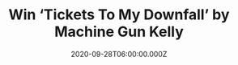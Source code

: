 ---
campaign-uuid: "c-1d17f746-4f90-40f4-8b2b-ca9b3c037876"
type: "Competition"
category: "Music"
date: "2020-09-28T06:00:00.000Z"
end-date: "2020-11-28T23:59:00.000Z"
disable-form: false
is_promoted: false
has_entry_page: true
title: "Win ‘Tickets To My Downfall’ by Machine Gun Kelly"
competition-description: "<p>Machine Gun Kelly returns with a pop-punk fourth studio\
  \ album. The 15 track record, which is executive produced by Travis Barker, is full\
  \ of amazing collaborations such as Halsey, Trippie Red, Blackbear & many more.</p>\n\
  <p>We are giving away a copy MGK to one lucky NME AAA member. Are you his biggest\
  \ fan? Click below for a chance to win it now.</p>\n"
hero-header: "Win ‘Tickets To My Downfall’ by Machine Gun Kelly"
terms-confirmation: "N/A"
banner-img: "https://assets.expresslyapp.com/asset-9a290208-b558-4f38-a7c0-cf766060ce52.jpg"
logo-left-href: "aaa.nme.com"
logo-left-image: "https://assets.expresslyapp.com/asset-b3fc8d40-9750-4847-95c1-47e8f340c021.jpg"
logo-left-title: "NME AAA"
bg-image-hero: "https://assets.expresslyapp.com/asset-5348f5fb-bc18-4bc1-95a1-9ad4af2cb593.jpg"
bg-image-first: "https://assets.expresslyapp.com/asset-cc5ec88a-e3a6-4418-9f1b-71395ead5b8f.jpg"
section1-content: "<p>Over the past few months, Machine Gun Kelly has been sharing\
  \ new songs from the album. Now, is finally here and we have managed to get one\
  \ copy to give away to one lucky member.</p>\n<p>The American rapper, singer & songwriter\
  \ makes a step further and returns with a pop-punk sound that will blow your mind.\
  \ An amazing album with amazing songs, featuring amazing collaborations.</p>\n<p>Click\
  \ below and it could be yours.</p>\n"
entry-title: "Win ‘Tickets To My Downfall’ by Machine Gun Kelly"
entry-content: "<p>Enter the draw to win ‘Tickets To My Downfall’ by Machine Gun Kelly\
  \ by completing the form below before 23:59 on the 28th of November 2020.</p>\n"
has-winner: false
prize-description: "‘Tickets To My Downfall’ by Machine Gun Kelly"
special-conditions: "Multiple entries are allowed up to one every day.\r\n\r\nThis\
  \ competition is also available on: https://club.expressly.io/competitions/machine-gun-kelly-album"
country-restrictions:
- "GB"
---